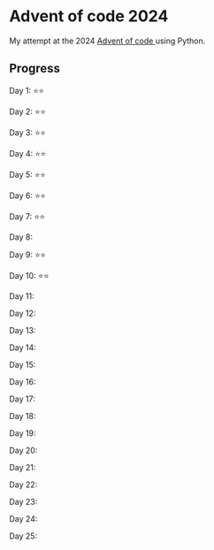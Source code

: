 # Advent of code 2024

My attempt at the 2024 [Advent of code ](https://adventofcode.com) using Python.

## Progress

Day 1:  ⭐⭐

Day 2:  ⭐⭐

Day 3:  ⭐⭐

Day 4:  ⭐⭐

Day 5:  ⭐⭐

Day 6:  ⭐⭐

Day 7:  ⭐⭐

Day 8:

Day 9:  ⭐⭐

Day 10: ⭐⭐

Day 11:

Day 12:

Day 13:

Day 14:

Day 15:

Day 16:

Day 17:

Day 18:

Day 19:

Day 20:

Day 21:

Day 22:

Day 23:

Day 24:

Day 25: